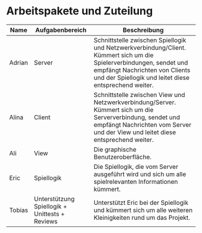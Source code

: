 # Arbeitspakete und Zuteilung

| Name | Aufgabenbereich | Beschreibung |
| ------ | ------ | ------ |
| Adrian | Server | Schnittstelle zwischen Spiellogik und Netzwerkverbindung/Client. Kümmert sich um die Spielerverbindungen, sendet und empfängt Nachrichten von Clients und der Spiellogik und leitet diese entsprechend weiter.
| Alina | Client | Schnittstelle zwischen View und Netzwerkverbindung/Server. Kümmert sich um die Serververbindung, sendet und empfängt Nachrichten vom Server und der View und leitet diese entsprechend weiter.
| Ali | View | Die graphische Benutzeroberfläche.
| Eric | Spiellogik | Die Spiellogik, die vom Server ausgeführt wird und sich um alle spielrelevanten Informationen kümmert.
| Tobias | Unterstützung Spiellogik + Unittests + Reviews | Unterstützt Eric bei der Spiellogik und kümmert sich um alle weiteren Kleinigkeiten rund um das Projekt.
